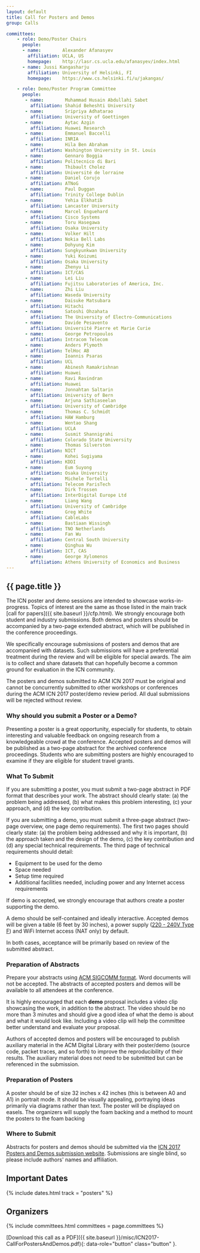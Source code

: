 ```yaml
---
layout: default
title: Call for Posters and Demos
group: Calls

committees:
    - role: Demo/Poster Chairs
      people:
      - name:        Alexander Afanasyev
        affiliation: UCLA, US
        homepage:    http://lasr.cs.ucla.edu/afanasyev/index.html
      - name: Jussi Kangasharju
        affiliation: University of Helsinki, FI
        homepage:    https://www.cs.helsinki.fi/u/jakangas/

    - role: Demo/Poster Program Committee
      people:
       - name:        Muhammad Husain Abdullahi Sabet
         affiliation: Shahid Beheshti University
       - name:        Sripriya Adhatarao
         affiliation: University of Goettingen
       - name:        Aytac Azgin
         affiliation: Huawei Research
       - name:        Emmanuel Baccelli
         affiliation: INRIA
       - name:        Hila Ben Abraham
         affiliation: Washington University in St. Louis
       - name:        Gennaro Boggia
         affiliation: Politecnico di Bari
       - name:        Thibault Cholez
         affiliation: Université de lorraine
       - name:        Daniel Corujo
         affiliation: ATNoG
       - name:        Paul Duggan
         affiliation: Trinity College Dublin
       - name:        Yehia Elkhatib
         affiliation: Lancaster University
       - name:        Marcel Enguehard
         affiliation: Cisco Systems
       - name:        Toru Hasegawa
         affiliation: Osaka University
       - name:        Volker Hilt
         affiliation: Nokia Bell Labs
       - name:        Dohyung Kim
         affiliation: Sungkyunkwan University
       - name:        Yuki Koizumi
         affiliation: Osaka University
       - name:        Zhenyu Li
         affiliation: ICT/CAS
       - name:        Lei Liu
         affiliation: Fujitsu Laboratories of America, Inc.
       - name:        Zhi Liu
         affiliation: Waseda University
       - name:        Daisuke Matsubara
         affiliation: Hitachi
       - name:        Satoshi Ohzahata
         affiliation: The University of Electro-Communications
       - name:        Davide Pesavento
         affiliation: Université Pierre et Marie Curie
       - name:        George Petropoulos
         affiliation: Intracom Telecom
       - name:        Anders Plymoth
         affiliation: TelHoc AB
       - name:        Ioannis Psaras
         affiliation: UCL
       - name:        Abinesh Ramakrishnan
         affiliation: Huawei
       - name:        Ravi Ravindran
         affiliation: Huawei
       - name:        Jonnahtan Saltarin
         affiliation: University of Bern
       - name:        Arjuna Sathiaseelan
         affiliation: University of Cambridge
       - name:        Thomas C. Schmidt
         affiliation: HAW Hamburg
       - name:        Wentao Shang
         affiliation: UCLA
       - name:        Susmit Shannigrahi
         affiliation: Colorado State University
       - name:        Thomas Silverston
         affiliation: NICT
       - name:        Kohei Sugiyama
         affiliation: KDDI
       - name:        Eum Suyong
         affiliation: Osaka University
       - name:        Michele Tortelli
         affiliation: Telecom ParisTech
       - name:        Dirk Trossen
         affiliation: InterDigital Europe Ltd
       - name:        Liang Wang
         affiliation: University of Cambridge
       - name:        Greg White
         affiliation: CableLabs
       - name:        Bastiaan Wissingh
         affiliation: TNO Netherlands
       - name:        Fan Wu
         affiliation: Central South University
       - name:        Qinghua Wu
         affiliation: ICT, CAS
       - name:        George Xylomenos
         affiliation: Athens University of Economics and Business
---
```


## {{ page.title }}

The ICN poster and demo sessions are intended to showcase works-in-progress. Topics of interest are the same as those listed in the main track [call for papers]({{ site.baseurl }}/cfp.html). We strongly encourage both student and industry submissions. Both demos and posters should be accompanied by a two-page extended abstract, which will be published in the conference proceedings.

We specifically encourage submissions of posters and demos that are accompanied with datasets.  Such submissions will have a preferential treatment during the review and will be eligible for special awards.  The aim is to collect and share datasets that can hopefully become a common ground for evaluation in the ICN community.

The posters and demos submitted to ACM ICN 2017 must be original and cannot be concurrently submitted to other workshops or conferences during the ACM ICN 2017 poster/demo review period.  All dual submissions will be rejected without review.

### Why should you submit a Poster or a Demo?

Presenting a poster is a great opportunity, especially for students, to obtain interesting and valuable feedback on ongoing research from a knowledgeable crowd at the conference. Accepted posters and demos will be published as a two-page abstract for the archived conference proceedings. Students who are submitting posters are highly encouraged to examine if they are eligible for student travel grants.

### What To Submit

If you are submitting a poster, you must submit a two-page abstract in PDF format that describes your work.  The abstract should clearly state: (a) the problem being addressed, (b) what makes this problem interesting, (c) your approach, and (d) the key contribution.

If you are submitting a demo, you must submit a three-page abstract (two-page overview, one page demo requirements).  The first two pages should clearly state: (a) the problem being addressed and why it is important, (b) the approach taken and the design of the demo, (c) the key contribution and (d) any special technical requirements.  The third page of technical requirements should detail:

- Equipment to be used for the demo
- Space needed
- Setup time required
- Additional facilities needed, including power and any Internet access requirements

If demo is accepted, we strongly encourage that authors create a poster supporting the demo.

A demo should be self-contained and ideally interactive. Accepted demos will be given a table (6 feet by 30 inches), a power supply ([220 - 240V Type F](http://www.worldstandards.eu/electricity/plugs-and-sockets/f/)) and WiFi Internet access (NAT only) by default.

In both cases, acceptance will be primarily based on review of the submitted abstract.

### Preparation of Abstracts

Prepare your abstracts using [ACM SIGCOMM format](http://www.acm.org/sigs/publications/proceedings-templates). Word documents will not be accepted. The abstracts of accepted posters and demos will be available to all attendees at the conference.

It is highly encouraged that each **demo** proposal includes a video clip showcasing the work, in addition to the abstract. The video should be no more than 3 minutes and should give a good idea of what the demo is about and what it would look like. Including a video clip will help the committee better understand and evaluate your proposal.

Authors of accepted demos and posters will be encouraged to publish auxiliary material in the ACM Digital Library with their poster/demo (source code, packet traces, and so forth) to improve the reproducibility of their results. The auxiliary material does not need to be submitted but can be referenced in the submission.

### Preparation of Posters

A poster should be of size 32 inches x 42 inches (this is between A0 and A1) in portrait mode. It should be visually appealing, portraying ideas primarily via diagrams rather than text. The poster will be displayed on easels. The organizers will supply the foam backing and a method to mount the posters to the foam backing

### Where to Submit

Abstracts for posters and demos should be submitted via the [ICN 2017 Posters and Demos submission website](https://icn17posters.hotcrp.com/). Submissions are single blind, so please include authors' names and affiliation.

## Important Dates

{% include dates.html track = "posters" %}

## Organizers

{% include committees.html committees = page.committees %}

[Download this call as a PDF]({{ site.baseurl }}/misc/ICN2017-CallForPostersAndDemos.pdf){: data-role="button" class="button" }.
